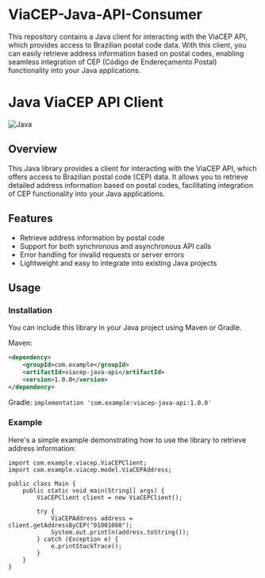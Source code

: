 # ViaCEP-Java-API-Consumer
This repository contains a Java client for interacting with the ViaCEP API, which provides access to Brazilian postal code data. With this client, you can easily retrieve address information based on postal codes, enabling seamless integration of CEP (Código de Endereçamento Postal) functionality into your Java applications.

# Java ViaCEP API Client

![Java](https://img.shields.io/badge/Java-8-orange)

## Overview

This Java library provides a client for interacting with the ViaCEP API, which offers access to Brazilian postal code (CEP) data. It allows you to retrieve detailed address information based on postal codes, facilitating integration of CEP functionality into your Java applications.

## Features

- Retrieve address information by postal code
- Support for both synchronous and asynchronous API calls
- Error handling for invalid requests or server errors
- Lightweight and easy to integrate into existing Java projects

## Usage

### Installation

You can include this library in your Java project using Maven or Gradle.

Maven:
```xml
<dependency>
    <groupId>com.example</groupId>
    <artifactId>viacep-java-api</artifactId>
    <version>1.0.0</version>
</dependency>
```

Gradle:
```implementation 'com.example:viacep-java-api:1.0.0'```

### Example
Here's a simple example demonstrating how to use the library to retrieve address information:

```
import com.example.viacep.ViaCEPClient;
import com.example.viacep.model.ViaCEPAddress;

public class Main {
    public static void main(String[] args) {
        ViaCEPClient client = new ViaCEPClient();

        try {
            ViaCEPAddress address = client.getAddressByCEP("01001000");
            System.out.println(address.toString());
        } catch (Exception e) {
            e.printStackTrace();
        }
    }
}
```


